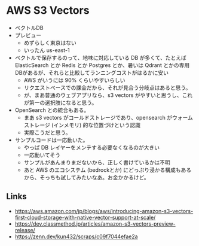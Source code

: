 # AWS S3 Vectors

- ベクトルDB
- プレビュー
  - めずらしく東京はない
  - いったん us-east-1
- ベクトルで保存するのって、地味に対応している DB が多くて、たとえば ElasticSearch とか Redis とか Postgres とか、暑いは Qdrant とかの専用DBがあるが、それらと比較してランニングコストがはるかに安い
  - AWS がいうには 90% くらいやすいらしい
  - リクエストベースでの課金だから、それが見合う分岐点はあると思う。
  - が、まあ普通のウェブアプリなら、s3 vectors がやすいと思うし、これが第一の選択肢になると思う。
- OpenSearch との統合もある。
  - まあ s3 vectors がコールドストレージであり、opensearch がウォームストレージ (インメモリ) 的な位置づけという認識
  - 実際こうだと思う。
- サンプルコードは一応動いた。
  - やっぱ DB レイヤーをメンテする必要なくなるのが大きい
  - 一応動いてそう
  - サンプルがあんまりまだないから、正しく書けているかは不明
  - あと AWS のエコシステム (bedrockとか) にどっぷり浸かる構成もあるから、そっちも試してみたいなあ。お金かかるけど。

## Links
- https://aws.amazon.com/jp/blogs/aws/introducing-amazon-s3-vectors-first-cloud-storage-with-native-vector-support-at-scale/
- https://dev.classmethod.jp/articles/amazon-s3-vectors-preview-release/
- https://zenn.dev/kun432/scraps/c09f7044efae2a
